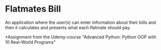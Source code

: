 # Flatmates Bill

An application where the user(s) can enter information about their bills and then it calculates and presents what each flatmate should pay.


*Assignment from the Udemy-course "Advanced Python: Python OOP with 10 Real-World Programs"
